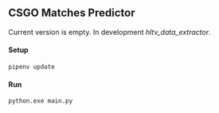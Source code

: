 ## CSGO Matches Predictor

Current version is empty.
In development _hltv_data_extractor_.

#### Setup
`pipenv update`

#### Run
`python.exe main.py`